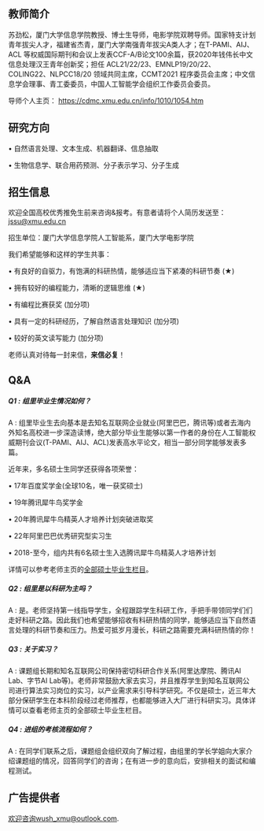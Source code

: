 ## 教师简介

苏劲松，厦门大学信息学院教授、博士生导师，电影学院双聘导师。国家特支计划青年拔尖人才，福建省杰青，厦门大学南强青年拔尖A类人才；在T-PAMI、AIJ、ACL 等权威国际期刊和会议上发表CCF-A/B论文100余篇，获2020年钱伟长中文信息处理汉王青年创新奖；担任 ACL21/22/23、EMNLP19/20/22、COLING22、NLPCC18/20 领域共同主席，CCMT2021 程序委员会主席；中文信息学会理事、青工委委员，中国人工智能学会组织工作委员会委员。

导师个人主页： https://cdmc.xmu.edu.cn/info/1010/1054.htm



## 研究方向

• 自然语言处理、文本生成、机器翻译、信息抽取

• 生物信息学、联合用药预测、分子表示学习、分子生成

 

## 招生信息

欢迎全国高校优秀推免生前来咨询&报考。有意者请将个人简历发送至：[jssu@xmu.edu.cn](mailto:jssu@xmu.edu.cn)

招生单位：厦门大学信息学院人工智能系，厦门大学电影学院

我们希望能够和这样的学生共事：

• 有良好的自驱力，有饱满的科研热情，能够适应当下紧凑的科研节奏 ($\bigstar$)

• 拥有较好的编程能力，清晰的逻辑思维 ($\bigstar$)

• 有编程比赛获奖 (加分项)

• 具有一定的科研经历，了解自然语言处理知识 (加分项)

• 较好的英文读写能力 (加分项)

老师认真对待每一封来信，**来信必复**！



## Q&A

##### Q1 : 组里毕业生情况如何？

A : 组里毕业生去向基本是去知名互联网企业就业(阿里巴巴，腾讯等)或者去海内外知名高校进一步深造读博，绝大部分毕业生能够以第一作者的身份在人工智能权威期刊会议(T-PAMI、AIJ、ACL)发表高水平论文，相当一部分同学能够发表多篇。

近年来，多名硕士生同学还获得各项荣誉：

• 17年百度奖学金(全球10名，唯一获奖硕士)

• 19年腾讯犀牛鸟奖学金

• 20年腾讯犀牛鸟精英人才培养计划突破进取奖

• 22年阿里巴巴优秀研究型实习生

• 2018-至今，组内共有6名硕士生入选腾讯犀牛鸟精英人才培养计划

详情可以参考老师主页的[全部硕士毕业生栏目](https://cdmc.xmu.edu.cn/info/1010/1054.htm#:~:text=审稿人-,全部硕士毕业生,-2018届硕士)。

##### Q2 : 组里是以科研为主吗？

A : 是。老师坚持第一线指导学生，全程跟踪学生科研工作，手把手带领同学们们走好科研之路。因此我们也希望能够招收有科研热情的同学，能够适应当下自然语言处理的科研节奏和压力。热爱可抵岁月漫长，科研之路需要充满科研热情的你！

##### Q3 : 关于实习？

A : 课题组长期和知名互联网公司保持密切科研合作关系(阿里达摩院、腾讯AI Lab、字节AI Lab等)。老师非常鼓励大家去实习，并且推荐学生到知名互联网公司进行算法实习岗位的实习，以产业需求来引导科学研究。不仅是硕士，近三年大部分保研学生在本科阶段经过老师推荐，也都能够进入大厂进行科研实习。具体详情可以查看老师主页的全部硕士毕业生栏目。

##### Q4 : 进组的考核流程如何？

A : 在同学们联系之后，课题组会组织双向了解过程，由组里的学长学姐向大家介绍课题组的情况，回答同学们的咨询；在有进一步的意向后，安排相关的面试和编程测试。

 

## 广告提供者

欢迎咨询wush_xmu@outlook.com.